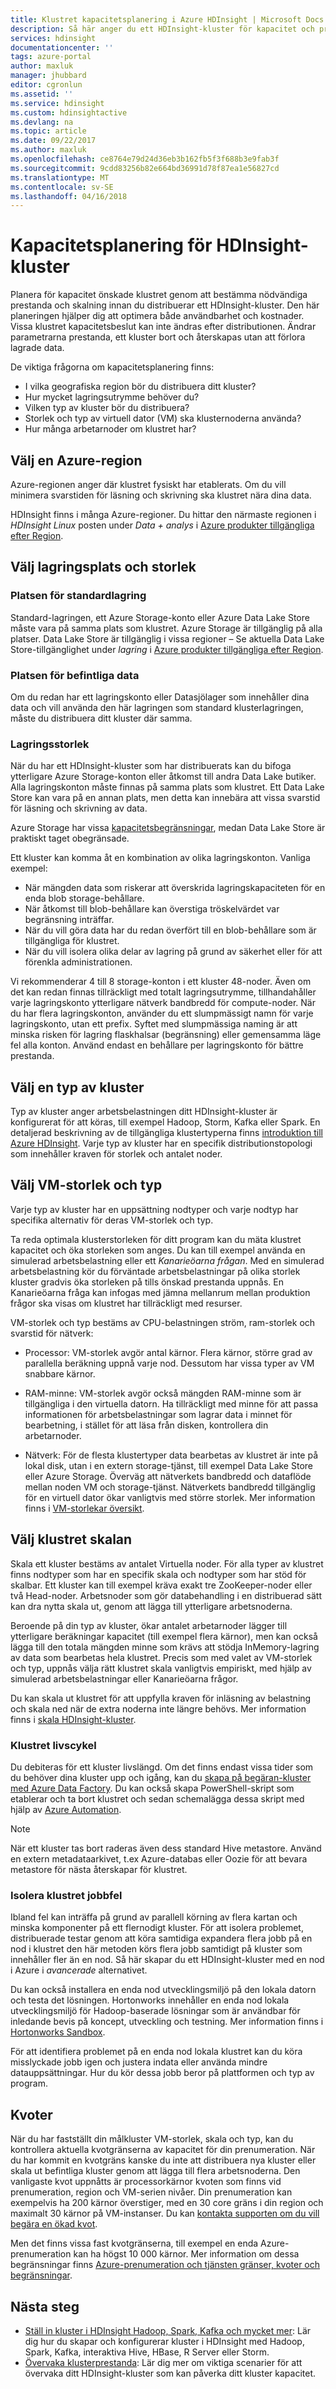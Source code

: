 ```yaml
---
title: Klustret kapacitetsplanering i Azure HDInsight | Microsoft Docs
description: Så här anger du ett HDInsight-kluster för kapacitet och prestanda.
services: hdinsight
documentationcenter: ''
tags: azure-portal
author: maxluk
manager: jhubbard
editor: cgronlun
ms.assetid: ''
ms.service: hdinsight
ms.custom: hdinsightactive
ms.devlang: na
ms.topic: article
ms.date: 09/22/2017
ms.author: maxluk
ms.openlocfilehash: ce8764e79d24d36eb3b162fb5f3f688b3e9fab3f
ms.sourcegitcommit: 9cdd83256b82e664bd36991d78f87ea1e56827cd
ms.translationtype: MT
ms.contentlocale: sv-SE
ms.lasthandoff: 04/16/2018
---
```

# <a name="capacity-planning-for-hdinsight-clusters"></a>Kapacitetsplanering för HDInsight-kluster

Planera för kapacitet önskade klustret genom att bestämma nödvändiga prestanda och skalning innan du distribuerar ett HDInsight-kluster. Den här planeringen hjälper dig att optimera både användbarhet och kostnader. Vissa klustret kapacitetsbeslut kan inte ändras efter distributionen. Ändrar parametrarna prestanda, ett kluster bort och återskapas utan att förlora lagrade data.

De viktiga frågorna om kapacitetsplanering finns:

* I vilka geografiska region bör du distribuera ditt kluster?
* Hur mycket lagringsutrymme behöver du?
* Vilken typ av kluster bör du distribuera?
* Storlek och typ av virtuell dator (VM) ska klusternoderna använda?
* Hur många arbetarnoder om klustret har?

## <a name="choose-an-azure-region"></a>Välj en Azure-region

Azure-regionen anger där klustret fysiskt har etablerats. Om du vill minimera svarstiden för läsning och skrivning ska klustret nära dina data.

HDInsight finns i många Azure-regioner. Du hittar den närmaste regionen i *HDInsight Linux* posten under *Data + analys* i [Azure produkter tillgängliga efter Region](https://azure.microsoft.com/regions/services/).

## <a name="choose-storage-location-and-size"></a>Välj lagringsplats och storlek

### <a name="location-of-default-storage"></a>Platsen för standardlagring

Standard-lagringen, ett Azure Storage-konto eller Azure Data Lake Store måste vara på samma plats som klustret. Azure Storage är tillgänglig på alla platser. Data Lake Store är tillgänglig i vissa regioner – Se aktuella Data Lake Store-tillgänglighet under *lagring* i [Azure produkter tillgängliga efter Region](https://azure.microsoft.com/regions/services/).

### <a name="location-of-existing-data"></a>Platsen för befintliga data

Om du redan har ett lagringskonto eller Datasjölager som innehåller dina data och vill använda den här lagringen som standard klusterlagringen, måste du distribuera ditt kluster där samma.

### <a name="storage-size"></a>Lagringsstorlek

När du har ett HDInsight-kluster som har distribuerats kan du bifoga ytterligare Azure Storage-konton eller åtkomst till andra Data Lake butiker. Alla lagringskonton måste finnas på samma plats som klustret. Ett Data Lake Store kan vara på en annan plats, men detta kan innebära att vissa svarstid för läsning och skrivning av data.

Azure Storage har vissa [kapacitetsbegränsningar](../azure-subscription-service-limits.md#storage-limits), medan Data Lake Store är praktiskt taget obegränsade.

Ett kluster kan komma åt en kombination av olika lagringskonton. Vanliga exempel:

* När mängden data som riskerar att överskrida lagringskapaciteten för en enda blob storage-behållare.
* När åtkomst till blob-behållare kan överstiga tröskelvärdet var begränsning inträffar.
* När du vill göra data har du redan överfört till en blob-behållare som är tillgängliga för klustret.
* När du vill isolera olika delar av lagring på grund av säkerhet eller för att förenkla administrationen.

Vi rekommenderar 4 till 8 storage-konton i ett kluster 48-noder. Även om det kan redan finnas tillräckligt med totalt lagringsutrymme, tillhandahåller varje lagringskonto ytterligare nätverk bandbredd för compute-noder. När du har flera lagringskonton, använder du ett slumpmässigt namn för varje lagringskonto, utan ett prefix. Syftet med slumpmässiga naming är att minska risken för lagring flaskhalsar (begränsning) eller gemensamma läge fel alla konton. Använd endast en behållare per lagringskonto för bättre prestanda.

## <a name="choose-a-cluster-type"></a>Välj en typ av kluster

Typ av kluster anger arbetsbelastningen ditt HDInsight-kluster är konfigurerat för att köras, till exempel Hadoop, Storm, Kafka eller Spark. En detaljerad beskrivning av de tillgängliga klustertyperna finns [introduktion till Azure HDInsight](hadoop/apache-hadoop-introduction.md#cluster-types-in-hdinsight). Varje typ av kluster har en specifik distributionstopologi som innehåller kraven för storlek och antalet noder.

## <a name="choose-the-vm-size-and-type"></a>Välj VM-storlek och typ

Varje typ av kluster har en uppsättning nodtyper och varje nodtyp har specifika alternativ för deras VM-storlek och typ.

Ta reda optimala klusterstorleken för ditt program kan du mäta klustret kapacitet och öka storleken som anges. Du kan till exempel använda en simulerad arbetsbelastning eller ett *Kanarieöarna frågan*. Med en simulerad arbetsbelastning kör du förväntade arbetsbelastningar på olika storlek kluster gradvis öka storleken på tills önskad prestanda uppnås. En Kanarieöarna fråga kan infogas med jämna mellanrum mellan produktion frågor ska visas om klustret har tillräckligt med resurser.

VM-storlek och typ bestäms av CPU-belastningen ström, ram-storlek och svarstid för nätverk:

* Processor: VM-storlek avgör antal kärnor. Flera kärnor, större grad av parallella beräkning uppnå varje nod. Dessutom har vissa typer av VM snabbare kärnor.

* RAM-minne: VM-storlek avgör också mängden RAM-minne som är tillgängliga i den virtuella datorn. Ha tillräckligt med minne för att passa informationen för arbetsbelastningar som lagrar data i minnet för bearbetning, i stället för att läsa från disken, kontrollera din arbetarnoder.

* Nätverk: För de flesta klustertyper data bearbetas av klustret är inte på lokal disk, utan i en extern storage-tjänst, till exempel Data Lake Store eller Azure Storage. Överväg att nätverkets bandbredd och dataflöde mellan noden VM och storage-tjänst. Nätverkets bandbredd tillgänglig för en virtuell dator ökar vanligtvis med större storlek. Mer information finns i [VM-storlekar översikt](https://docs.microsoft.com/azure/virtual-machines/linux/sizes).

## <a name="choose-the-cluster-scale"></a>Välj klustret skalan

Skala ett kluster bestäms av antalet Virtuella noder. För alla typer av klustret finns nodtyper som har en specifik skala och nodtyper som har stöd för skalbar. Ett kluster kan till exempel kräva exakt tre ZooKeeper-noder eller två Head-noder. Arbetsnoder som gör databehandling i en distribuerad sätt kan dra nytta skala ut, genom att lägga till ytterligare arbetsnoderna.

Beroende på din typ av kluster, ökar antalet arbetarnoder lägger till ytterligare beräkningar kapacitet (till exempel flera kärnor), men kan också lägga till den totala mängden minne som krävs att stödja InMemory-lagring av data som bearbetas hela klustret. Precis som med valet av VM-storlek och typ, uppnås välja rätt klustret skala vanligtvis empiriskt, med hjälp av simulerad arbetsbelastningar eller Kanarieöarna frågor.

Du kan skala ut klustret för att uppfylla kraven för inläsning av belastning och skala ned när de extra noderna inte längre behövs. Mer information finns i [skala HDInsight-kluster](hdinsight-scaling-best-practices.md).

### <a name="cluster-lifecycle"></a>Klustret livscykel

Du debiteras för ett kluster livslängd. Om det finns endast vissa tider som du behöver dina kluster upp och igång, kan du [skapa på begäran-kluster med Azure Data Factory](hdinsight-hadoop-create-linux-clusters-adf.md). Du kan också skapa PowerShell-skript som etablerar och ta bort klustret och sedan schemalägga dessa skript med hjälp av [Azure Automation](https://azure.microsoft.com/services/automation/).

> [!NOTE]
> När ett kluster tas bort raderas även dess standard Hive metastore. Använd en extern metadataarkivet, t.ex Azure-databas eller Oozie för att bevara metastore för nästa återskapar för klustret.
<!-- see [Using external metadata stores](hdinsight-using-external-metadata-stores.md). -->

### <a name="isolate-cluster-job-errors"></a>Isolera klustret jobbfel

Ibland fel kan inträffa på grund av parallell körning av flera kartan och minska komponenter på ett flernodigt kluster. För att isolera problemet, distribuerade testar genom att köra samtidiga expandera flera jobb på en nod i klustret den här metoden körs flera jobb samtidigt på kluster som innehåller fler än en nod. Så här skapar du ett HDInsight-kluster med en nod i Azure i *avancerade* alternativet.

Du kan också installera en enda nod utvecklingsmiljö på den lokala datorn och testa det lösningen. Hortonworks innehåller en enda nod lokala utvecklingsmiljö för Hadoop-baserade lösningar som är användbar för inledande bevis på koncept, utveckling och testning. Mer information finns i [Hortonworks Sandbox](http://hortonworks.com/products/hortonworks-sandbox/).

För att identifiera problemet på en enda nod lokala klustret kan du köra misslyckade jobb igen och justera indata eller använda mindre datauppsättningar. Hur du kör dessa jobb beror på plattformen och typ av program.

## <a name="quotas"></a>Kvoter

När du har fastställt din målkluster VM-storlek, skala och typ, kan du kontrollera aktuella kvotgränserna av kapacitet för din prenumeration. När du har kommit en kvotgräns kanske du inte att distribuera nya kluster eller skala ut befintliga kluster genom att lägga till flera arbetsnoderna. Den vanligaste kvot uppnåtts är processorkärnor kvoten som finns vid prenumeration, region och VM-serien nivåer. Din prenumeration kan exempelvis ha 200 kärnor överstiger, med en 30 core gräns i din region och maximalt 30 kärnor på VM-instanser. Du kan [kontakta supporten om du vill begära en ökad kvot](https://docs.microsoft.com/azure/azure-supportability/resource-manager-core-quotas-request).

Men det finns vissa fast kvotgränserna, till exempel en enda Azure-prenumeration kan ha högst 10 000 kärnor. Mer information om dessa begränsningar finns [Azure-prenumeration och tjänsten gränser, kvoter och begränsningar](https://docs.microsoft.com/azure/azure-subscription-service-limits#limits-and-the-azure-resource-manager).

## <a name="next-steps"></a>Nästa steg

* [Ställ in kluster i HDInsight Hadoop, Spark, Kafka och mycket mer](hdinsight-hadoop-provision-linux-clusters.md): Lär dig hur du skapar och konfigurerar kluster i HDInsight med Hadoop, Spark, Kafka, interaktiva Hive, HBase, R Server eller Storm.
* [Övervaka klusterprestanda](hdinsight-key-scenarios-to-monitor.md): Lär dig mer om viktiga scenarier för att övervaka ditt HDInsight-kluster som kan påverka ditt kluster kapacitet.
